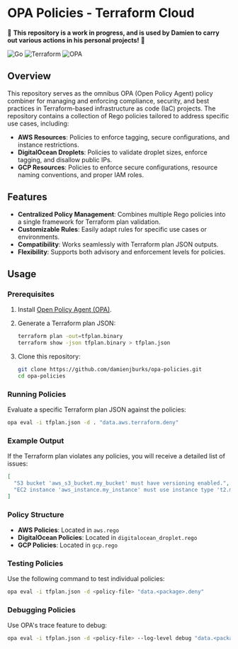 # OPA Policies - Terraform Cloud

:construction: **This repository is a work in progress, and is used by Damien to carry out various actions in his personal projects!** :construction:

![Go](https://img.shields.io/badge/Go-1.20-blue) ![Terraform](https://img.shields.io/badge/Terraform-1.5.0-purple) ![OPA](https://img.shields.io/badge/OPA-0.45.0-green)

## Overview

This repository serves as the omnibus OPA (Open Policy Agent) policy combiner for managing and enforcing compliance, security, and best practices in Terraform-based infrastructure as code (IaC) projects. The repository contains a collection of Rego policies tailored to address specific use cases, including:

- **AWS Resources**: Policies to enforce tagging, secure configurations, and instance restrictions.
- **DigitalOcean Droplets**: Policies to validate droplet sizes, enforce tagging, and disallow public IPs.
- **GCP Resources**: Policies to enforce secure configurations, resource naming conventions, and proper IAM roles.

## Features

- **Centralized Policy Management**: Combines multiple Rego policies into a single framework for Terraform plan validation.
- **Customizable Rules**: Easily adapt rules for specific use cases or environments.
- **Compatibility**: Works seamlessly with Terraform plan JSON outputs.
- **Flexibility**: Supports both advisory and enforcement levels for policies.

## Usage

### Prerequisites

1. Install [Open Policy Agent (OPA)](https://www.openpolicyagent.org/docs/latest/).
2. Generate a Terraform plan JSON:

   ```bash
   terraform plan -out=tfplan.binary
   terraform show -json tfplan.binary > tfplan.json
   ```

3. Clone this repository:

   ```bash
   git clone https://github.com/damienjburks/opa-policies.git
   cd opa-policies
   ```

### Running Policies

Evaluate a specific Terraform plan JSON against the policies:

```bash
opa eval -i tfplan.json -d . "data.aws.terraform.deny"
```

### Example Output

If the Terraform plan violates any policies, you will receive a detailed list of issues:

```json
[
  "S3 bucket 'aws_s3_bucket.my_bucket' must have versioning enabled.",
  "EC2 instance 'aws_instance.my_instance' must use instance type 't2.micro'."
]
```

### Policy Structure

- **AWS Policies**: Located in `aws.rego`
- **DigitalOcean Policies**: Located in `digitalocean_droplet.rego`
- **GCP Policies**: Located in `gcp.rego`

### Testing Policies

Use the following command to test individual policies:

```bash
opa eval -i tfplan.json -d <policy-file> "data.<package>.deny"
```

### Debugging Policies

Use OPA's trace feature to debug:

```bash
opa eval -i tfplan.json -d <policy-file> --log-level debug "data.<package>.deny"
```
